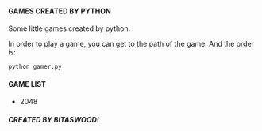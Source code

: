 #### GAMES CREATED BY PYTHON

Some little games created by python. 

In order to play a game, you can get to the path of the game. And the order is:
```
python gamer.py
```

#### GAME LIST

* 2048

##### CREATED BY BITASWOOD!
